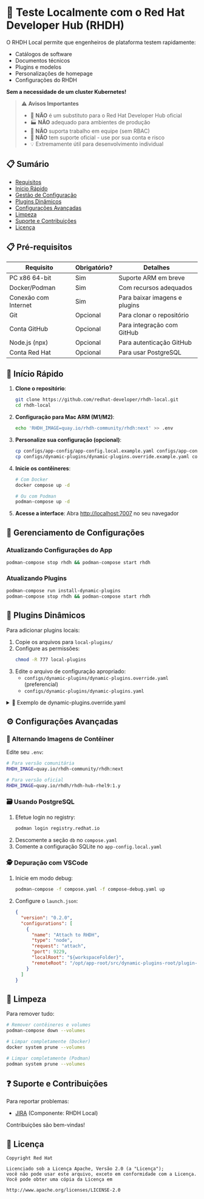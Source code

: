 # 🚀 Teste Localmente com o Red Hat Developer Hub (RHDH)

O RHDH Local permite que engenheiros de plataforma testem rapidamente:
- Catálogos de software
- Documentos técnicos 
- Plugins e modelos
- Personalizações de homepage
- Configurações do RHDH

**Sem a necessidade de um cluster Kubernetes!**

> ⚠️ **Avisos Importantes**  
> - 🚫 **NÃO** é um substituto para o Red Hat Developer Hub oficial  
> - 🏭 **NÃO** adequado para ambientes de produção  
> - 👥 **NÃO** suporta trabalho em equipe (sem RBAC)  
> - 🔧 **NÃO** tem suporte oficial - use por sua conta e risco  
> - 💡 Extremamente útil para desenvolvimento individual  

## 📋 Sumário
- [Requisitos](#-prerequisites)
- [Inicio Rápido](#-quick-start)
- [Gestão de Configuração](#-configuration-management)
- [Plugins Dinâmicos](#-dynamic-plugins)
- [Configurações Avançadas](#-advanced-configurations)
- [Limpeza](#-cleanup)
- [Suporte e Contribuições](#-support--contributions)
- [Licença](#-license)

## 📋 Pré-requisitos

| Requisito               | Obrigatório? | Detalhes                          |
|-------------------------|--------------|-----------------------------------|
| PC x86 64-bit           | Sim          | Suporte ARM em breve              |
| Docker/Podman           | Sim          | Com recursos adequados            |
| Conexão com Internet    | Sim          | Para baixar imagens e plugins     |
| Git                     | Opcional     | Para clonar o repositório         |
| Conta GitHub            | Opcional     | Para integração com GitHub        |
| Node.js (npx)           | Opcional     | Para autenticação GitHub          |
| Conta Red Hat           | Opcional     | Para usar PostgreSQL              |

## 🚀 Início Rápido

1. **Clone o repositório**:
   ```bash
   git clone https://github.com/redhat-developer/rhdh-local.git
   cd rhdh-local
   ```

2. **Configuração para Mac ARM (M1/M2)**:
   ```bash
   echo 'RHDH_IMAGE=quay.io/rhdh-community/rhdh:next' >> .env
   ```

3. **Personalize sua configuração (opcional)**:
   ```bash
   cp configs/app-config/app-config.local.example.yaml configs/app-config/app-config.local.yaml
   cp configs/dynamic-plugins/dynamic-plugins.override.example.yaml configs/dynamic-plugins/dynamic-plugins.override.yaml
   ```

4. **Inicie os contêineres**:
   ```bash
   # Com Docker
   docker compose up -d
   
   # Ou com Podman
   podman-compose up -d
   ```

5. **Acesse a interface**:
   Abra [http://localhost:7007](http://localhost:7007) no seu navegador

## 🔧 Gerenciamento de Configurações

### Atualizando Configurações do App
```bash
podman-compose stop rhdh && podman-compose start rhdh
```

### Atualizando Plugins
```bash
podman-compose run install-dynamic-plugins
podman-compose stop rhdh && podman-compose start rhdh
```

## 🧩 Plugins Dinâmicos

Para adicionar plugins locais:

1. Copie os arquivos para `local-plugins/`
2. Configure as permissões:
   ```bash
   chmod -R 777 local-plugins
   ```
3. Edite o arquivo de configuração apropriado:
   - `configs/dynamic-plugins/dynamic-plugins.override.yaml` (preferencial)
   - `configs/dynamic-plugins/dynamic-plugins.yaml`

<details>
<summary>📄 Exemplo de dynamic-plugins.override.yaml</summary>

```yaml
includes:
  - dynamic-plugins.default.yaml
# Suas configurações adicionais aqui
```
</details>

## ⚙️ Configurações Avançadas

### 🔄 Alternando Imagens de Contêiner
Edite seu `.env`:
```bash
# Para versão comunitária
RHDH_IMAGE=quay.io/rhdh-community/rhdh:next

# Para versão oficial
RHDH_IMAGE=quay.io/rhdh/rhdh-hub-rhel9:1.y
```

### 🗃️ Usando PostgreSQL
1. Efetue login no registry:
   ```bash
   podman login registry.redhat.io
   ```
2. Descomente a seção `db` no `compose.yaml`
3. Comente a configuração SQLite no `app-config.local.yaml`

### 🕵️ Depuração com VSCode
1. Inicie em modo debug:
   ```bash
   podman-compose -f compose.yaml -f compose-debug.yaml up
   ```
2. Configure o `launch.json`:
   ```json
   {
     "version": "0.2.0",
     "configurations": [
       {
         "name": "Attach to RHDH",
         "type": "node",
         "request": "attach",
         "port": 9229,
         "localRoot": "${workspaceFolder}",
         "remoteRoot": "/opt/app-root/src/dynamic-plugins-root/plugin-name"
       }
     ]
   }
   ```

## 🧹 Limpeza
Para remover tudo:
```bash
# Remover contêineres e volumes
podman-compose down --volumes

# Limpar completamente (Docker)
docker system prune --volumes

# Limpar completamente (Podman)
podman system prune --volumes
```

## ❓ Suporte e Contribuições

Para reportar problemas:
- [JIRA](https://issues.redhat.com/browse/RHIDP) (Componente: RHDH Local)

Contribuições são bem-vindas!

## 📜 Licença
```text
Copyright Red Hat

Licenciado sob a Licença Apache, Versão 2.0 (a "Licença");
você não pode usar este arquivo, exceto em conformidade com a Licença.
Você pode obter uma cópia da Licença em

http://www.apache.org/licenses/LICENSE-2.0
```
